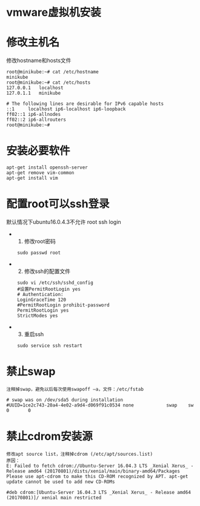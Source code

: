 # vmware虚拟机安装

# 修改主机名
修改hostname和hosts文件

``` shell
root@minikube:~# cat /etc/hostname 
minikube
root@minikube:~# cat /etc/hosts
127.0.0.1	localhost
127.0.1.1	minikube

# The following lines are desirable for IPv6 capable hosts
::1     localhost ip6-localhost ip6-loopback
ff02::1 ip6-allnodes
ff02::2 ip6-allrouters
root@minikube:~# 

```
# 安装必要软件
``` shell
apt-get install openssh-server
apt-get remove vim-common
apt-get install vim
```
# 配置root可以ssh登录
默认情况下ubuntu16.0.4.3不允许 root ssh login
- 1. 修改root密码
```
	sudo passwd root 
```
- 2. 修改ssh的配置文件
```
	sudo vi /etc/ssh/sshd_config  
	#设置PermitRootLogin yes
	# Authentication:
	LoginGraceTime 120
	#PermitRootLogin prohibit-password
	PermitRootLogin yes  
	StrictModes yes
```
- 3. 重启ssh
```
	sudo service ssh restart   
```

# 禁止swap
	注释掉swap，避免以后每次使用swapoff –a，文件：/etc/fstab
```
# swap was on /dev/sda5 during installation
#UUID=1ce2c743-20a4-4e02-a9d4-d069f91c0534 none            swap    sw              0       0
```
# 禁止cdrom安装源

	修改apt source list，注释掉cdrom (/etc/apt/sources.list)
	原因：
	E: Failed to fetch cdrom://Ubuntu-Server 16.04.3 LTS _Xenial Xerus_ - Release amd64 (20170801)/dists/xenial/main/binary-amd64/Packages  Please use apt-cdrom to make this CD-ROM recognized by APT. apt-get update cannot be used to add new CD-ROMs

```
#deb cdrom:[Ubuntu-Server 16.04.3 LTS _Xenial Xerus_ - Release amd64 (20170801)]/ xenial main restricted
```


